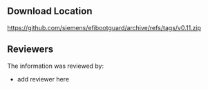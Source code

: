 ## Download Location

https://github.com/siemens/efibootguard/archive/refs/tags/v0.11.zip

## Reviewers

The information was reviewed by:

* add reviewer here